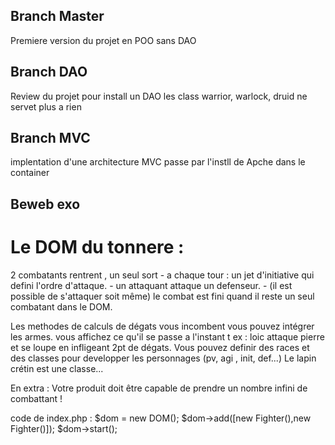 ## Branch Master

Premiere version du projet en POO sans DAO

## Branch DAO

Review du projet pour install un DAO
les class warrior, warlock, druid ne servet plus a rien

## Branch MVC

implentation d'une architecture MVC
passe par l'instll de Apche dans le container



## Beweb exo

# Le DOM du tonnere :

2 combatants rentrent , un seul sort - a chaque tour : un jet d'initiative qui defini l'ordre d'attaque. - un attaquant attaque un defenseur. - (il est possible de s'attaquer soit même) le combat est fini quand il reste un seul combatant dans le DOM.

Les methodes de calculs de dégats vous incombent vous pouvez intégrer les armes. vous affichez ce qu'il se passe a l'instant t ex : loic attaque pierre et se loupe en infligeant 2pt de dégats. Vous pouvez definir des races et des classes pour developper les personnages (pv, agi , init, def...) Le lapin crétin est une classe...

En extra : Votre produit doit être capable de prendre un nombre infini de combattant !

code de index.php : $dom = new DOM(); $dom->add([new Fighter(),new Fighter()]); $dom->start();
